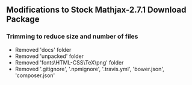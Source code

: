## Modifications to Stock Mathjax-2.7.1 Download Package

### Trimming to reduce size and number of files

  - Removed 'docs' folder
  - Removed 'unpacked' folder
  - Removed 'fonts\HTML-CSS\TeX\png' folder
  - Removed '.gitignore', '.npmignore', '.travis.yml', 'bower.json', 'composer.json'